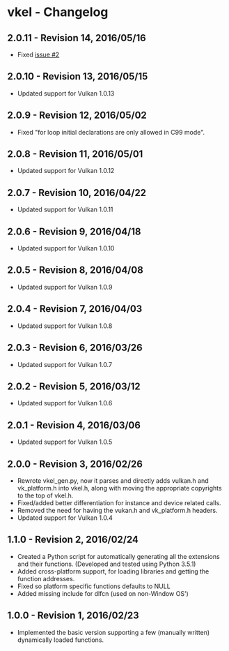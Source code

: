 
# vkel - Changelog

## 2.0.11 - Revision 14, 2016/05/16
- Fixed [issue #2](https://github.com/MrVallentin/vkel/issues/2)

## 2.0.10 - Revision 13, 2016/05/15
- Updated support for Vulkan 1.0.13

## 2.0.9 - Revision 12, 2016/05/02
- Fixed "for loop initial declarations are only allowed in C99 mode".

## 2.0.8 - Revision 11, 2016/05/01
- Updated support for Vulkan 1.0.12

## 2.0.7 - Revision 10, 2016/04/22
- Updated support for Vulkan 1.0.11

## 2.0.6 - Revision 9, 2016/04/18
- Updated support for Vulkan 1.0.10

## 2.0.5 - Revision 8, 2016/04/08
- Updated support for Vulkan 1.0.9

## 2.0.4 - Revision 7, 2016/04/03
- Updated support for Vulkan 1.0.8

## 2.0.3 - Revision 6, 2016/03/26
- Updated support for Vulkan 1.0.7

## 2.0.2 - Revision 5, 2016/03/12
- Updated support for Vulkan 1.0.6

## 2.0.1 - Revision 4, 2016/03/06
- Updated support for Vulkan 1.0.5

## 2.0.0 - Revision 3, 2016/02/26
- Rewrote vkel_gen.py, now it parses and directly adds vulkan.h and vk_platform.h into vkel.h,
along with moving the appropriate copyrights to the top of vkel.h.
- Fixed/added better differentiation for instance and device related calls.
- Removed the need for having the vukan.h and vk_platform.h headers.
- Updated support for Vulkan 1.0.4

## 1.1.0 - Revision 2, 2016/02/24
- Created a Python script for automatically generating all the extensions and their functions. (Developed and tested using Python 3.5.1)
- Added cross-platform support, for loading libraries and getting the function addresses.
- Fixed so platform specific functions defaults to NULL
- Added missing include for dlfcn (used on non-Window OS')

## 1.0.0 - Revision 1, 2016/02/23
- Implemented the basic version supporting a few (manually written) dynamically loaded functions.
